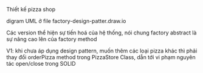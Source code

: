 Thiết kế pizza shop

digram UML ở file factory-design-patter.draw.io

Các version thể hiện sự tiến hoá của hệ thống, nói chung factory abstract là sự nâng cao lên của factory method

V1: khi chưa áp dụng design pattern, muốn thêm các loại pizza khác thì phải thay đổi orderPizza method trong PizzaStore Class, dẫn tới vi phạm nguyên tác open/close trong SOLID